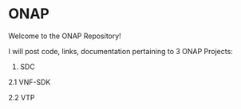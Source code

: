# ONAP
Welcome to the ONAP Repository!

I will post code, links, documentation pertaining to 3 ONAP Projects:

1. SDC

2.1 VNF-SDK

2.2 VTP
